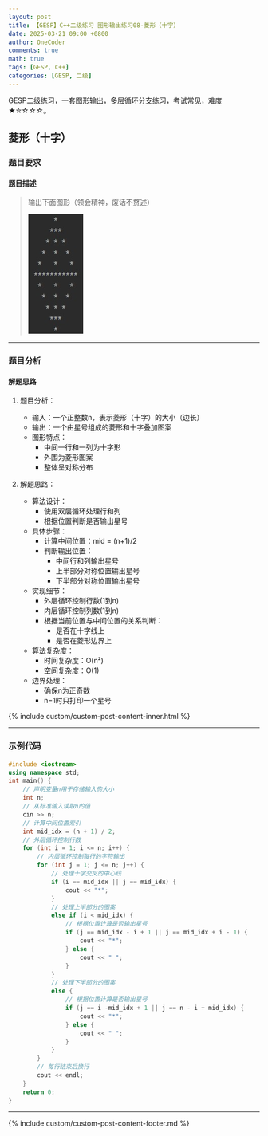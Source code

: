 ```yaml
---
layout: post
title: 【GESP】C++二级练习 图形输出练习08-菱形（十字）
date: 2025-03-21 09:00 +0800
author: OneCoder
comments: true
math: true
tags: [GESP, C++]
categories: [GESP, 二级]
---
```

GESP二级练习，一套图形输出，多层循环分支练习，考试常见，难度★✮☆☆☆。

<!--more-->

## 菱形（十字）

### 题目要求

#### 题目描述

>输出下面图形（领会精神，废话不赘述）
>
>![X-OneCoder](/images/post/gesp/2/08_dia_ten.png)

---

### 题目分析

#### 解题思路

1. 题目分析：
   - 输入：一个正整数n，表示菱形（十字）的大小（边长）
   - 输出：一个由星号组成的菱形和十字叠加图案
   - 图形特点：
     - 中间一行和一列为十字形
     - 外围为菱形图案
     - 整体呈对称分布

2. 解题思路：
   - 算法设计：
     - 使用双层循环处理行和列
     - 根据位置判断是否输出星号
   - 具体步骤：
     - 计算中间位置：mid = (n+1)/2
     - 判断输出位置：
       - 中间行和列输出星号
       - 上半部分对称位置输出星号
       - 下半部分对称位置输出星号
   - 实现细节：
     - 外层循环控制行数(1到n)
     - 内层循环控制列数(1到n)
     - 根据当前位置与中间位置的关系判断：
       - 是否在十字线上
       - 是否在菱形边界上
   - 算法复杂度：
     - 时间复杂度：O(n²)
     - 空间复杂度：O(1)
   - 边界处理：
     - 确保n为正奇数
     - n=1时只打印一个星号

{% include custom/custom-post-content-inner.html %}

---

### 示例代码

```cpp
#include <iostream>
using namespace std;
int main() {
    // 声明变量n用于存储输入的大小
    int n;
    // 从标准输入读取n的值
    cin >> n;
    // 计算中间位置索引
    int mid_idx = (n + 1) / 2;
    // 外层循环控制行数
    for (int i = 1; i <= n; i++) {
        // 内层循环控制每行的字符输出
        for (int j = 1; j <= n; j++) {
            // 处理十字交叉的中心线
            if (i == mid_idx || j == mid_idx) {
                cout << "*";
            } 
            // 处理上半部分的图案
            else if (i < mid_idx) {
                // 根据位置计算是否输出星号
                if (j == mid_idx - i + 1 || j == mid_idx + i - 1) {
                    cout << "*";
                } else {
                    cout << " ";
                }
            } 
            // 处理下半部分的图案
            else {
                // 根据位置计算是否输出星号
                if (j == i -mid_idx + 1 || j == n - i + mid_idx) {
                    cout << "*";
                } else {
                    cout << " ";
                }
            }
        }
        // 每行结束后换行
        cout << endl;
    }
    return 0;
}
```

---

{% include custom/custom-post-content-footer.md %}
